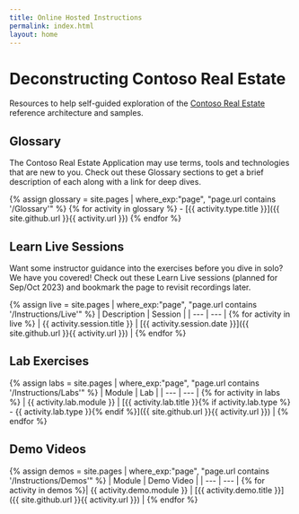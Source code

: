 ```yaml
---
title: Online Hosted Instructions
permalink: index.html
layout: home
---
```


# Deconstructing Contoso Real Estate

Resources to help self-guided exploration of the [Contoso Real Estate](https://aka.ms/contoso-real-estate/github) reference architecture and samples.

## Glossary

The Contoso Real Estate Application may use terms, tools and technologies that are new to you. Check out these Glossary sections to get a brief description of each along with a link for deep dives.

{% assign glossary = site.pages | where_exp:"page", "page.url contains '/Glossary'" %}
{% for activity in glossary  %} - [{{ activity.type.title }}]({{ site.github.url }}{{ activity.url }}) 
{% endfor %}

## Learn Live Sessions

Want some instructor guidance into the exercises before you dive in solo? We have you covered! Check out these Learn Live sessions (planned for Sep/Oct 2023) and bookmark the page to revisit recordings later.

{% assign live = site.pages | where_exp:"page", "page.url contains '/Instructions/Live'" %}
| Description | Session |
| --- | --- | 
{% for activity in live  %} | {{ activity.session.title }} | [{{ activity.session.date }}]({{ site.github.url }}{{ activity.url }}) |
{% endfor %}

## Lab Exercises

{% assign labs = site.pages | where_exp:"page", "page.url contains '/Instructions/Labs'" %}
| Module | Lab |
| --- | --- | 
{% for activity in labs  %} | {{ activity.lab.module }} | [{{ activity.lab.title }}{% if activity.lab.type %} - {{ activity.lab.type }}{% endif %}]({{ site.github.url }}{{ activity.url }}) |
{% endfor %}

## Demo Videos

{% assign demos = site.pages | where_exp:"page", "page.url contains '/Instructions/Demos'" %}
| Module | Demo Video |
| --- | --- | 
{% for activity in demos  %}| {{ activity.demo.module }} | [{{ activity.demo.title }}]({{ site.github.url }}{{ activity.url }}) |
{% endfor %}
